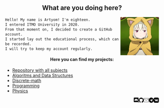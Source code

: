 <h2 align = "center" >What are you doing here?</h2>
<p><img src= "pictures/hello.gif" width = "25%" align = "right"></p>

    Hello! My name is Artyom! I'm eighteen.
    I entered ITMO University in 2020.
    From that moment on, I decided to create a GitHub account.
    I started lay out the educational process, which can be recorded.
    I will try to keep my account regularly.

<h4 align = "center">Here you can find my projects:</h4>

<div>
    <ul>
        <li><a href = "https://github.com/fadyat/ITMO-PROBLEMS"> Repository with all subjects </a></li>
        <li><a href = "https://github.com/fadyat/ITMO-PROBLEMS/tree/master/Algorithms"> Algoritms and Data Structures </a></li>
        <li><a href = "https://github.com/fadyat/ITMO-PROBLEMS/tree/master/Discrete-math"> Discrete-math </a></li>
        <li><a href = "https://github.com/fadyat/ITMO-PROBLEMS/tree/master/Programming"> Programming </a></li>
        <li><a href = "https://github.com/fadyat/ITMO-PROBLEMS/tree/master/Physics"> Physics </a></li>
    </ul>
</div>

<div>
    <a href = "https://vk.com/mrfadeyev"><img src = "pictures/vk.png" width = "3.3%" align = "right" target = "_blank"></a>
    <a href = "https://t.me/not_fadyat"><img src = "pictures/teleg.png" width = "3.3%" align = "right" target = "_blank"></a>
    <a href = "mailto:fadyat@icloud.com"><img src = "pictures/email.png" width = "3.3%" align = "right" target = "_blank"></a>
    <a href = "https://github.com/fadyat"><img src = "pictures/git.png" width = "3.3%" align = "right" target = "_blank"></a>
    <a href = "https://discord.gg/c6PBVGk"><img src = "pictures/disc.png" width = "3.3%" align = "right" target = "_blank"></a>
</div>
